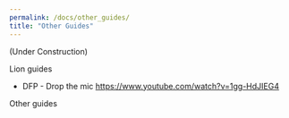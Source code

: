 ```yaml
---
permalink: /docs/other_guides/
title: "Other Guides"
---
```


(Under Construction)

Lion guides
- DFP - Drop the mic
https://www.youtube.com/watch?v=1gg-HdJIEG4

Other guides
